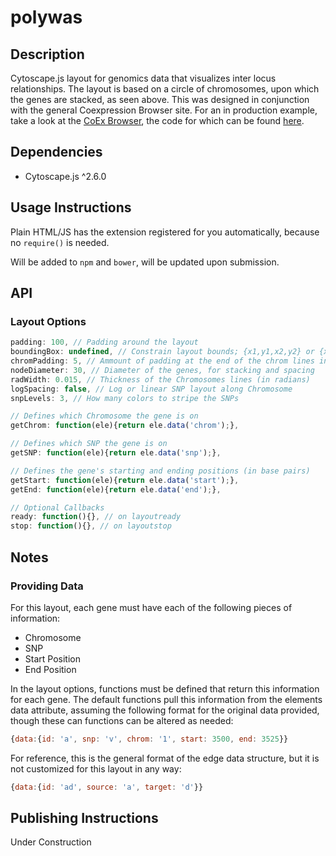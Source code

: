 

polywas
=======

Description
-----------

Cytoscape.js layout for genomics data that visualizes inter locus relationships. The layout is
based on a circle of chromosomes, upon which the genes are stacked, as seen above. This was 
designed in conjunction with the general Coexpression Browser site. For an in production example, 
take a look at the [CoEx Browser](http://lovelace.cs.umn.edu/cob), the code for which can be found
[here](https://github.com/monprin/cob).

Dependencies
------------

 * Cytoscape.js ^2.6.0

Usage Instructions
------------------

Plain HTML/JS has the extension registered for you automatically, because no `require()` is needed.

Will be added to `npm` and `bower`, will be updated upon submission.

API
---
### Layout Options
```js
padding: 100, // Padding around the layout
boundingBox: undefined, // Constrain layout bounds; {x1,y1,x2,y2} or {x1,y1,w,h}
chromPadding: 5, // Ammount of padding at the end of the chrom lines in degrees
nodeDiameter: 30, // Diameter of the genes, for stacking and spacing
radWidth: 0.015, // Thickness of the Chromosomes lines (in radians)
logSpacing: false, // Log or linear SNP layout along Chromosome
snpLevels: 3, // How many colors to stripe the SNPs

// Defines which Chromosome the gene is on
getChrom: function(ele){return ele.data('chrom');},

// Defines which SNP the gene is on
getSNP: function(ele){return ele.data('snp');},

// Defines the gene's starting and ending positions (in base pairs)
getStart: function(ele){return ele.data('start');}, 
getEnd: function(ele){return ele.data('end');},

// Optional Callbacks
ready: function(){}, // on layoutready
stop: function(){}, // on layoutstop
```

Notes
-----
### Providing Data
For this layout, each gene must have each of the following pieces of information:
 * Chromosome
 * SNP
 * Start Position
 * End Position

In the layout options, functions must be defined that return this information for each gene.
The default functions pull this information from the elements data attribute, assuming the
following format for the original data provided, though these can functions can be altered 
as needed:
```js
{data:{id: 'a', snp: 'v', chrom: '1', start: 3500, end: 3525}}
```

For reference, this is the general format of the edge data structure, but it is not customized 
for this layout in any way:
```js
{data:{id: 'ad', source: 'a', target: 'd'}}
```

Publishing Instructions
-----------------------
Under Construction
